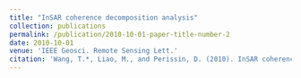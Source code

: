 ```yaml
---
title: "InSAR coherence decomposition analysis"
collection: publications
permalink: /publication/2010-10-01-paper-title-number-2
date: 2010-10-01
venue: 'IEEE Geosci. Remote Sensing Lett.'
citation: 'Wang, T.*, Liao, M., and Perissin, D. (2010). InSAR coherence decomposition analysis. IEEE Geosci. Remote Sensing Lett., 7(1), 156-160.'
---
```

